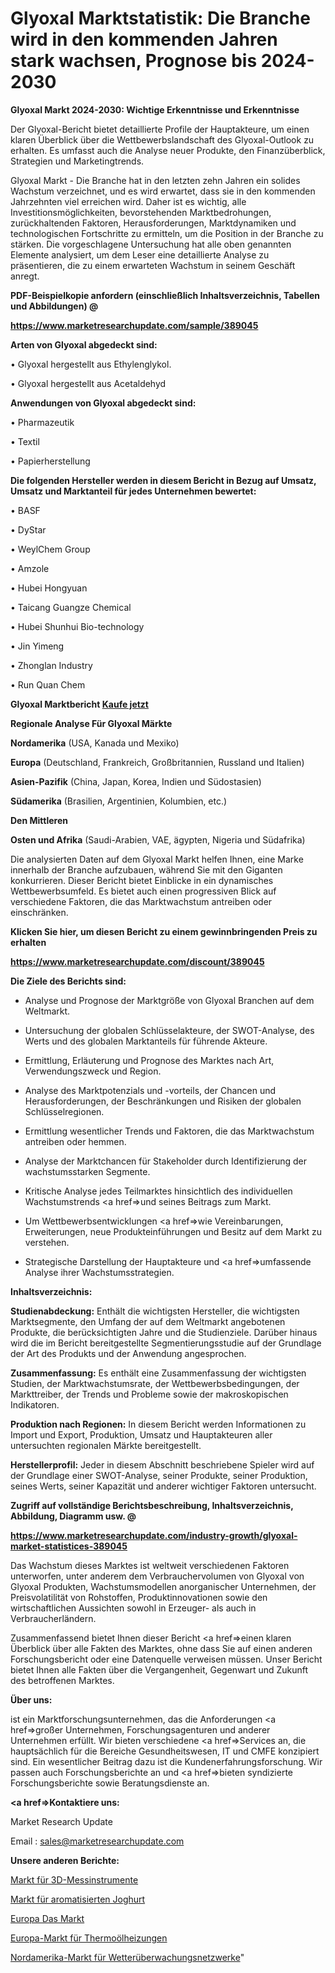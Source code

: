 # Glyoxal Marktstatistik: Die Branche wird in den kommenden Jahren stark wachsen, Prognose bis 2024-2030

<strong>Glyoxal Markt 2024-2030: Wichtige Erkenntnisse und Erkenntnisse</strong>

Der Glyoxal-Bericht bietet detaillierte Profile der Hauptakteure, um einen klaren Überblick über die Wettbewerbslandschaft des Glyoxal-Outlook zu erhalten. Es umfasst auch die Analyse neuer Produkte, den Finanzüberblick, Strategien und Marketingtrends.

Glyoxal Markt - Die Branche hat in den letzten zehn Jahren ein solides Wachstum verzeichnet, und es wird erwartet, dass sie in den kommenden Jahrzehnten viel erreichen wird. Daher ist es wichtig, alle Investitionsmöglichkeiten, bevorstehenden Marktbedrohungen, zurückhaltenden Faktoren, Herausforderungen, Marktdynamiken und technologischen Fortschritte zu ermitteln, um die Position in der Branche zu stärken. Die vorgeschlagene Untersuchung hat alle oben genannten Elemente analysiert, um dem Leser eine detaillierte Analyse zu präsentieren, die zu einem erwarteten Wachstum in seinem Geschäft anregt.



<strong><b>PDF-Beispielkopie anfordern (einschließlich Inhaltsverzeichnis, Tabellen und Abbildungen) @ </b></strong>

<strong><a href=https://www.marketresearchupdate.com/sample/389045>

<strong>https://www.marketresearchupdate.com/sample/389045</u></a></strong></strong>



<strong>Arten von Glyoxal abgedeckt sind:</strong>

• Glyoxal hergestellt aus Ethylenglykol.

• Glyoxal hergestellt aus Acetaldehyd



<strong>Anwendungen von Glyoxal abgedeckt sind:</strong>

• Pharmazeutik

• Textil

• Papierherstellung



<strong>Die folgenden Hersteller werden in diesem Bericht in Bezug auf Umsatz, Umsatz und Marktanteil für jedes Unternehmen bewertet:</strong>

• BASF

• DyStar

• WeylChem Group

• Amzole

• Hubei Hongyuan

• Taicang Guangze Chemical

• Hubei Shunhui Bio-technology

• Jin Yimeng

• Zhonglan Industry

• Run Quan Chem



<strong>Glyoxal Marktbericht <a href=https://www.marketresearchupdate.com/buynow/389045>Kaufe jetzt</a></strong>



<strong>Regionale Analyse Für Glyoxal Märkte</strong>



<strong>Nordamerika</strong> (USA, Kanada und Mexiko)



<strong>Europa</strong> (Deutschland, Frankreich, Großbritannien, Russland und Italien)



<strong>Asien-Pazifik</strong> (China, Japan, Korea, Indien und Südostasien)



<strong>Südamerika</strong> (Brasilien, Argentinien, Kolumbien, etc.)



<strong>Den Mittleren</strong> 

<strong>Osten und Afrika</strong> (Saudi-Arabien, VAE, ägypten, Nigeria und Südafrika)

Die analysierten Daten auf dem Glyoxal Markt helfen Ihnen, eine Marke innerhalb der Branche aufzubauen, während Sie mit den Giganten konkurrieren. Dieser Bericht bietet Einblicke in ein dynamisches Wettbewerbsumfeld. Es bietet auch einen progressiven Blick auf verschiedene Faktoren, die das Marktwachstum antreiben oder einschränken.



<strong>Klicken Sie hier, um diesen Bericht zu einem gewinnbringenden Preis zu erhalten
</strong>

<strong><a href=https://www.marketresearchupdate.com/discount/389045>https://www.marketresearchupdate.com/discount/389045</b></u></strong></a>



<strong>Die Ziele des Berichts sind:</strong>

- Analyse und Prognose der Marktgröße von Glyoxal Branchen auf dem Weltmarkt.

- Untersuchung der globalen Schlüsselakteure, der SWOT-Analyse, des Werts und des globalen Marktanteils für führende Akteure.

- Ermittlung, Erläuterung und Prognose des Marktes nach Art, Verwendungszweck und Region.

- Analyse des Marktpotenzials und -vorteils, der Chancen und Herausforderungen, der Beschränkungen und Risiken der globalen Schlüsselregionen.

- Ermittlung wesentlicher Trends und Faktoren, die das Marktwachstum antreiben oder hemmen.

- Analyse der Marktchancen für Stakeholder durch Identifizierung der wachstumsstarken Segmente.

- Kritische Analyse jedes Teilmarktes hinsichtlich des individuellen Wachstumstrends <a href=>und</a> seines Beitrags zum Markt.

- Um Wettbewerbsentwicklungen <a href=>wie</a> Vereinbarungen, Erweiterungen, neue Produkteinführungen und Besitz auf dem Markt zu verstehen.

- Strategische Darstellung der Hauptakteure und <a href=>umfas</a>sende Analyse ihrer Wachstumsstrategien.



<strong>Inhaltsverzeichnis:</strong>



<strong>Studienabdeckung:</strong> Enthält die wichtigsten Hersteller, die wichtigsten Marktsegmente, den Umfang der auf dem Weltmarkt angebotenen Produkte, die berücksichtigten Jahre und die Studienziele. Darüber hinaus wird die im Bericht bereitgestellte Segmentierungsstudie auf der Grundlage der Art des Produkts und der Anwendung angesprochen.



<strong>Zusammenfassung:</strong> Es enthält eine Zusammenfassung der wichtigsten Studien, der Marktwachstumsrate, der Wettbewerbsbedingungen, der Markttreiber, der Trends und Probleme sowie der makroskopischen Indikatoren.



<strong>Produktion nach Regionen:</strong> In diesem Bericht werden Informationen zu Import und Export, Produktion, Umsatz und Hauptakteuren aller untersuchten regionalen Märkte bereitgestellt.



<strong>Herstellerprofil:</strong> Jeder in diesem Abschnitt beschriebene Spieler wird auf der Grundlage einer SWOT-Analyse, seiner Produkte, seiner Produktion, seines Werts, seiner Kapazität und anderer wichtiger Faktoren untersucht.



<strong><b>Zugriff auf vollständige Berichtsbeschreibung, Inhaltsverzeichnis, Abbildung, Diagramm usw. @ </b></strong>

<strong><a href=https://www.marketresearchupdate.com/industry-growth/glyoxal-market-statistices-389045>https://www.marketresearchupdate.com/industry-growth/glyoxal-market-statistices-389045</a></strong>

Das Wachstum dieses Marktes ist weltweit verschiedenen Faktoren unterworfen, unter anderem dem Verbrauchervolumen von Glyoxal von Glyoxal Produkten, Wachstumsmodellen anorganischer Unternehmen, der Preisvolatilität von Rohstoffen, Produktinnovationen sowie den wirtschaftlichen Aussichten sowohl in Erzeuger- als auch in Verbraucherländern.

Zusammenfassend bietet Ihnen dieser Bericht <a href=>einen</a> klaren Überblick über alle Fakten des Marktes, ohne dass Sie auf einen anderen Forschungsbericht oder eine Datenquelle verweisen müssen. Unser Bericht bietet Ihnen alle Fakten über die Vergangenheit, Gegenwart und Zukunft des betroffenen Marktes.



<strong>Über uns:</strong>

 ist ein Marktforschungsunternehmen, das die Anforderungen <a href=>großer</a> Unternehmen, Forschungsagenturen und anderer Unternehmen erfüllt. Wir bieten verschiedene <a href=>Services</a> an, die hauptsächlich für die Bereiche Gesundheitswesen, IT und CMFE konzipiert sind. Ein wesentlicher Beitrag dazu ist die Kundenerfahrungsforschung. Wir passen auch Forschungsberichte an und <a href=>bieten</a> syndizierte Forschungsberichte sowie Beratungsdienste an.



<strong><a href=>Kontaktiere uns:</a></strong>

Market Research Update

Email : sales@marketresearchupdate.com



<strong>Unsere anderen Berichte:</strong>

<a href=https://www.linkedin.com/pulse/3d-metrology-instrument-market-witness-huge-growth-2029>Markt für 3D-Messinstrumente</a>

<a href=https://www.linkedin.com/pulse/flavored-yogurt-market-size-emerging-trends-consumption>Markt für aromatisierten Joghurt</a>

<a href=https://www.linkedin.com/pulse/europe-das-market-size-technologies-segments-forecast>Europa Das Markt</a>

<a href=https://www.linkedin.com/pulse/europe-thermal-oil-heaters-market-2023-pointing>Europa-Markt für Thermoölheizungen</a>

<a href=https://www.linkedin.com/pulse/north-america-weather-monitoring-network-market>Nordamerika-Markt für Wetterüberwachungsnetzwerke</a>"
